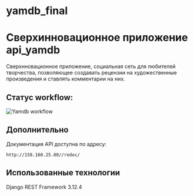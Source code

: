 # yamdb_final
# Сверхинновационное приложение api_yamdb

Сверхнновационное приложение, социальная сеть для любителей творчества, позволяющее создавать рецензии на художественные произведения и ставлять комментарии на них.

## Статус workflow:

![Yamdb workflow](https://github.com/Arhifant/yamdb_final/actions/workflows/yamdb_workflow.yml/badge.svg)

## Дополнительно

Документация API доступна по адресу:

```http://158.160.25.80//redoc/```

## Использованные технологии

Django REST Framework 3.12.4
